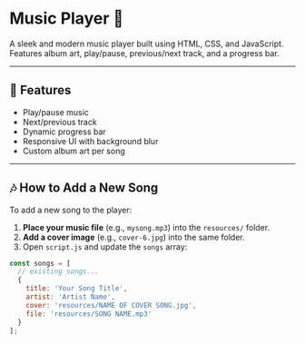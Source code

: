# Music Player 🎵

A sleek and modern music player built using HTML, CSS, and JavaScript.  
Features album art, play/pause, previous/next track, and a progress bar.

---

## 🚀 Features

- Play/pause music
- Next/previous track
- Dynamic progress bar
- Responsive UI with background blur
- Custom album art per song

---

## 🎶 How to Add a New Song

To add a new song to the player:

1. **Place your music file** (e.g., `mysong.mp3`) into the `resources/` folder.
2. **Add a cover image** (e.g., `cover-6.jpg`) into the same folder.
3. Open `script.js` and update the `songs` array:

```javascript
const songs = [
  // existing songs...
  {
    title: 'Your Song Title',
    artist: 'Artist Name',
    cover: 'resources/NAME OF COVER SONG.jpg',
    file: 'resources/SONG NAME.mp3'
  }
];
